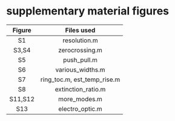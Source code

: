 # supplementary material figures

| Figure | Files used |
| :---: | :---: |
| S1 | resolution.m |
| S3,S4 | zerocrossing.m |
| S5 | push_pull.m |
| S6 | various_widths.m |
| S7 | ring_toc.m, est_temp_rise.m |
| S8 | extinction_ratio.m |
| S11,S12 | more_modes.m |
| S13 | electro_optic.m |